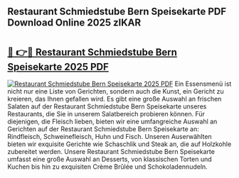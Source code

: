 ## Restaurant Schmiedstube Bern Speisekarte PDF Download Online 2025 zlKAR

# <h2><a href="http://gcaueb.nevu.top/?p=Restaurant+Schmiedstube+Bern+Speisekarte">🔗 👉🔴 Restaurant Schmiedstube Bern Speisekarte 2025 PDF</a></h2>

[![Restaurant Schmiedstube Bern Speisekarte 2025 PDF](https://i.imgur.com/dBaPXMq.png)](http://gcaueb.nevu.top/?p=Restaurant+Schmiedstube+Bern+Speisekarte)
Ein Essensmenü ist nicht nur eine Liste von Gerichten, sondern auch die Kunst, ein Gericht zu kreieren, das Ihnen gefallen wird. Es gibt eine große Auswahl an frischen Salaten auf der Restaurant Schmiedstube Bern Speisekarte unseres Restaurants, die Sie in unserem Salatbereich probieren können. Für diejenigen, die Fleisch lieben, bieten wir eine umfangreiche Auswahl an Gerichten auf der Restaurant Schmiedstube Bern Speisekarte an: Rindfleisch, Schweinefleisch, Huhn und Fisch. Unseren Auserwählten bieten wir exquisite Gerichte wie Schaschlik und Steak an, die auf Holzkohle zubereitet werden. Unsere Restaurant Schmiedstube Bern Speisekarte umfasst eine große Auswahl an Desserts, von klassischen Torten und Kuchen bis hin zu exquisiten Crème Brûlée und Schokoladennudeln.
